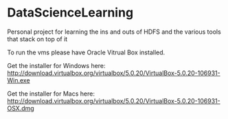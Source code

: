 # DataScienceLearning
Personal project for learning the ins and outs of HDFS and the various tools that stack on top of it

To run the vms please have Oracle Vitrual Box installed. 

  Get the installer for Windows here: http://download.virtualbox.org/virtualbox/5.0.20/VirtualBox-5.0.20-106931-Win.exe
  
  Get the installer for Macs here: http://download.virtualbox.org/virtualbox/5.0.20/VirtualBox-5.0.20-106931-OSX.dmg
  


